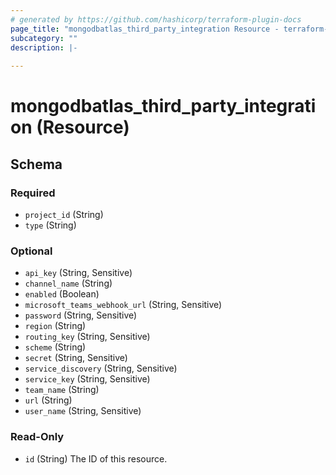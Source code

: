 ```yaml
---
# generated by https://github.com/hashicorp/terraform-plugin-docs
page_title: "mongodbatlas_third_party_integration Resource - terraform-provider-mongodbatlas"
subcategory: ""
description: |-
  
---
```


# mongodbatlas_third_party_integration (Resource)





<!-- schema generated by tfplugindocs -->
## Schema

### Required

- `project_id` (String)
- `type` (String)

### Optional

- `api_key` (String, Sensitive)
- `channel_name` (String)
- `enabled` (Boolean)
- `microsoft_teams_webhook_url` (String, Sensitive)
- `password` (String, Sensitive)
- `region` (String)
- `routing_key` (String, Sensitive)
- `scheme` (String)
- `secret` (String, Sensitive)
- `service_discovery` (String, Sensitive)
- `service_key` (String, Sensitive)
- `team_name` (String)
- `url` (String)
- `user_name` (String, Sensitive)

### Read-Only

- `id` (String) The ID of this resource.
